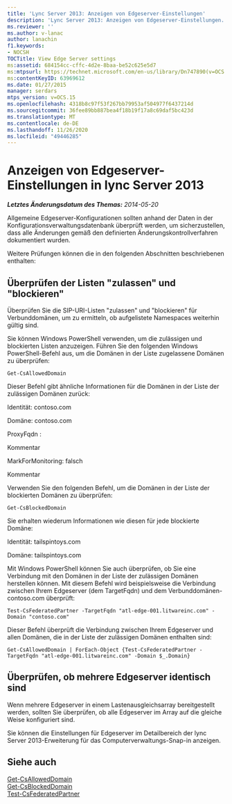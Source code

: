 ```yaml
---
title: 'Lync Server 2013: Anzeigen von Edgeserver-Einstellungen'
description: 'Lync Server 2013: Anzeigen von Edgeserver-Einstellungen.'
ms.reviewer: ''
ms.author: v-lanac
author: lanachin
f1.keywords:
- NOCSH
TOCTitle: View Edge Server settings
ms:assetid: 684154cc-cffc-4d2e-8baa-be52c625e5d7
ms:mtpsurl: https://technet.microsoft.com/en-us/library/Dn747890(v=OCS.15)
ms:contentKeyID: 63969612
ms.date: 01/27/2015
manager: serdars
mtps_version: v=OCS.15
ms.openlocfilehash: 4318b8c97f53f267bb79953af504977f6437214d
ms.sourcegitcommit: 36fee89bb887bea4f18b19f17a8c69daf5bc423d
ms.translationtype: MT
ms.contentlocale: de-DE
ms.lasthandoff: 11/26/2020
ms.locfileid: "49446285"
---
```

# <a name="view-edge-server-settings-in-lync-server-2013"></a>Anzeigen von Edgeserver-Einstellungen in lync Server 2013

<div data-xmlns="http://www.w3.org/1999/xhtml">

<div class="topic" data-xmlns="http://www.w3.org/1999/xhtml" data-msxsl="urn:schemas-microsoft-com:xslt" data-cs="https://msdn.microsoft.com/">

<div data-asp="https://msdn2.microsoft.com/asp">



</div>

<div id="mainSection">

<div id="mainBody">

<span> </span>

_**Letztes Änderungsdatum des Themas:** 2014-05-20_

Allgemeine Edgeserver-Konfigurationen sollten anhand der Daten in der Konfigurationsverwaltungsdatenbank überprüft werden, um sicherzustellen, dass alle Änderungen gemäß den definierten Änderungskontrollverfahren dokumentiert wurden.

Weitere Prüfungen können die in den folgenden Abschnitten beschriebenen enthalten:

<div>

## <a name="verify-the-allow-and-block-lists"></a>Überprüfen der Listen "zulassen" und "blockieren"

Überprüfen Sie die SIP-URI-Listen "zulassen" und "blockieren" für Verbunddomänen, um zu ermitteln, ob aufgelistete Namespaces weiterhin gültig sind.

Sie können Windows PowerShell verwenden, um die zulässigen und blockierten Listen anzuzeigen. Führen Sie den folgenden Windows PowerShell-Befehl aus, um die Domänen in der Liste zugelassene Domänen zu überprüfen:

`Get-CsAllowedDomain`

Dieser Befehl gibt ähnliche Informationen für die Domänen in der Liste der zulässigen Domänen zurück:

Identität: contoso.com

Domäne: contoso.com

ProxyFqdn :

Kommentar

MarkForMonitoring: falsch

Kommentar

Verwenden Sie den folgenden Befehl, um die Domänen in der Liste der blockierten Domänen zu überprüfen:

`Get-CsBlockedDomain`

Sie erhalten wiederum Informationen wie diesen für jede blockierte Domäne:

Identität: tailspintoys.com

Domäne: tailspintoys.com

Mit Windows PowerShell können Sie auch überprüfen, ob Sie eine Verbindung mit den Domänen in der Liste der zulässigen Domänen herstellen können. Mit diesem Befehl wird beispielsweise die Verbindung zwischen Ihrem Edgeserver (dem TargetFqdn) und dem Verbunddomänen-contoso.com überprüft:

`Test-CsFederatedPartner -TargetFqdn "atl-edge-001.litwareinc.com" -Domain "contoso.com"`

Dieser Befehl überprüft die Verbindung zwischen Ihrem Edgeserver und allen Domänen, die in der Liste der zulässigen Domänen enthalten sind:

`Get-CsAllowedDomain | ForEach-Object {Test-CsFederatedPartner -TargetFqdn "atl-edge-001.litwareinc.com" -Domain $_.Domain}`

</div>

<div>

## <a name="verify-multiple-edge-servers-are-identical"></a>Überprüfen, ob mehrere Edgeserver identisch sind

Wenn mehrere Edgeserver in einem Lastenausgleichsarray bereitgestellt werden, sollten Sie überprüfen, ob alle Edgeserver im Array auf die gleiche Weise konfiguriert sind.

Sie können die Einstellungen für Edgeserver im Detailbereich der lync Server 2013-Erweiterung für das Computerverwaltungs-Snap-in anzeigen.

</div>

<div>

## <a name="see-also"></a>Siehe auch


[Get-CsAllowedDomain](https://docs.microsoft.com/powershell/module/skype/Get-CsAllowedDomain)  
[Get-CsBlockedDomain](https://docs.microsoft.com/powershell/module/skype/Get-CsBlockedDomain)  
[Test-CsFederatedPartner](https://docs.microsoft.com/powershell/module/skype/Test-CsFederatedPartner)  
  

</div>

</div>

<span> </span>

</div>

</div>

</div>

